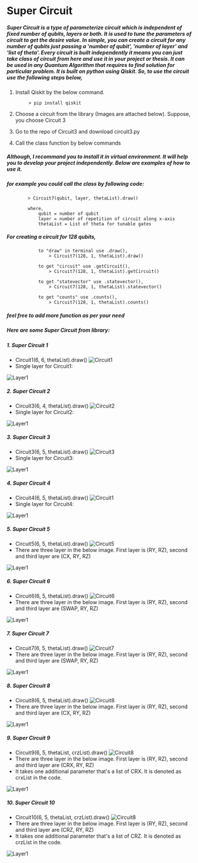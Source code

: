 # Super Circuit

##### Super Circuit is a type of parameterize circuit which is independent of fixed number of qubits, layers or both. It is used to tune the parameters of circuit to get the desire value. In simple, you can create a circuit for any number of qubits just passing a 'number of qubit', 'number of layer' and 'list of theta'. Every circuit is built independently it means you can just take class of circuit from here and use it in your project or thesis. It can be used in any Quantum Algorithm that requires to find solution for particular problem. It is built on python using Qiskit. So, to use the circuit use the following steps below,

1. Install Qiskit by the below command.

            > pip install qiskit

2. Choose a circuit from the library (Images are attached below). Suppose, you choose Circuit 3
3. Go to the repo of Circuit3 and download circuit3.py
4. Call the class function by below commands

##### Although, I recommand you to install it in virtual environment. It will help you to develop your project independently. Below are examples of how to use it. 

##### for example you could call the class by following code:
            
            > Circuit7(qubit, layer, thetaList).draw()
            
            where,
                qubit = number of qubit
                layer = number of repetition of circuit along x-axis
                thetaList = List of theta for tunable gates

##### For creating a circuit for 128 qubits,

                to "draw" in terminal use .draw(),
                    > Circuit7(128, 1, thetaList).draw()
                
                to get "circuit" use .getCircuit(),
                    > Circuit7(128, 1, thetaList).getCircuit()

                to get "statevector" use .statevector(),
                    > Circuit7(128, 1, thetaList).statevector()
                
                to get "counts" use .counts(), 
                    > Circuit7(128, 1, thetaList).counts()

##### feel free to add more function as per your need

##### Here are some Super Circuit from library:

##### 1. Super Circuit 1
+ Circuit1(6, 6, thetaList).draw() ![Circuit1](https://github.com/Priyanshusinhaa/Super-Circuit/blob/master/Images/circuit1.png)
+ Single layer for Circuit1: 

![Layer1](https://github.com/Priyanshusinhaa/Super-Circuit/blob/master/Images/circuit1SingleLayer.png)

##### 2. Super Circuit 2
+ Circuit3(6, 4, thetaList).draw() ![Circuit2](https://github.com/Priyanshusinhaa/Super-Circuit/blob/master/Images/circuit2.png)
+ Single layer for Circuit2: 

![Layer1](https://github.com/Priyanshusinhaa/Super-Circuit/blob/master/Images/circuit2SingleLayer.png)

##### 3. Super Circuit 3
+ Circuit3(6, 5, thetaList).draw() ![Circuit3](https://github.com/Priyanshusinhaa/Super-Circuit/blob/master/Images/circuit3.png)
+ Single layer for Circuit3: 

![Layer1](https://github.com/Priyanshusinhaa/Super-Circuit/blob/master/Images/circuit3SingleLayer.png)

##### 4. Super Circuit 4
+ Circuit4(6, 5, thetaList).draw() ![Circuit1](https://github.com/Priyanshusinhaa/Super-Circuit/blob/master/Images/circuit4.png)
+ Single layer for Circuit4: 

![Layer1](https://github.com/Priyanshusinhaa/Super-Circuit/blob/master/Images/circuit4SingleLayer.png)


##### 5. Super Circuit 5
+ Circuit5(6, 5, thetaList).draw() ![Circuit5](https://github.com/Priyanshusinhaa/Super-Circuit/blob/master/Images/circuit5.png)
+ There are three layer in the below image. First layer is (RY, RZ), second and third layer are (CX, RY, RZ)

![Layer1](https://github.com/Priyanshusinhaa/Super-Circuit/blob/master/Images/circuit5SingleLayer.png)


##### 6. Super Circuit 6
+ Circuit6(6, 5, thetaList).draw() ![Circuit6](https://github.com/Priyanshusinhaa/Super-Circuit/blob/master/Images/circuit6.png)
+ There are three layer in the below image. First layer is (RY, RZ), second and third layer are (SWAP, RY, RZ)

![Layer1](https://github.com/Priyanshusinhaa/Super-Circuit/blob/master/Images/circuit6SingleLayer.png)


##### 7. Super Circuit 7
+ Circuit7(6, 5, thetaList).draw() ![Circuit7](https://github.com/Priyanshusinhaa/Super-Circuit/blob/master/Images/circuit7.png)
+ There are three layer in the below image. First layer is (RY, RZ), second and third layer are (SWAP, RY, RZ)

![Layer1](https://github.com/Priyanshusinhaa/Super-Circuit/blob/master/Images/circuit7SingleLayer.png)


##### 8. Super Circuit 8
+ Circuit8(6, 5, thetaList).draw() ![Circuit8](https://github.com/Priyanshusinhaa/Super-Circuit/blob/master/Images/circuit8.png)
+ There are three layer in the below image. First layer is (RY, RZ), second and third layer are (CX, RY, RZ)

![Layer1](https://github.com/Priyanshusinhaa/Super-Circuit/blob/master/Images/circuit8SingleLayer.png)


##### 9. Super Circuit 9
+ Circuit9(6, 5, thetaList, crzList).draw() ![Circuit8](https://github.com/Priyanshusinhaa/Super-Circuit/blob/master/Images/circuit9.png)
+ There are three layer in the below image. First layer is (RY, RZ), second and third layer are (CRX, RY, RZ)
+ It takes one additional parameter that's a list of CRX. It is denoted as crxList in the code.

![Layer1](https://github.com/Priyanshusinhaa/Super-Circuit/blob/master/Images/circuit9SingleLayer.png)


##### 10. Super Circuit 10
+ Circuit10(6, 5, thetaList, crzList).draw() ![Circuit8](https://github.com/Priyanshusinhaa/Super-Circuit/blob/master/Images/circuit10.png)
+ There are three layer in the below image. First layer is (RY, RZ), second and third layer are (CRZ, RY, RZ)
+ It takes one additional parameter that's a list of CRZ. It is denoted as crzList in the code.

![Layer1](https://github.com/Priyanshusinhaa/Super-Circuit/blob/master/Images/circuit10SingleLayer.png)



